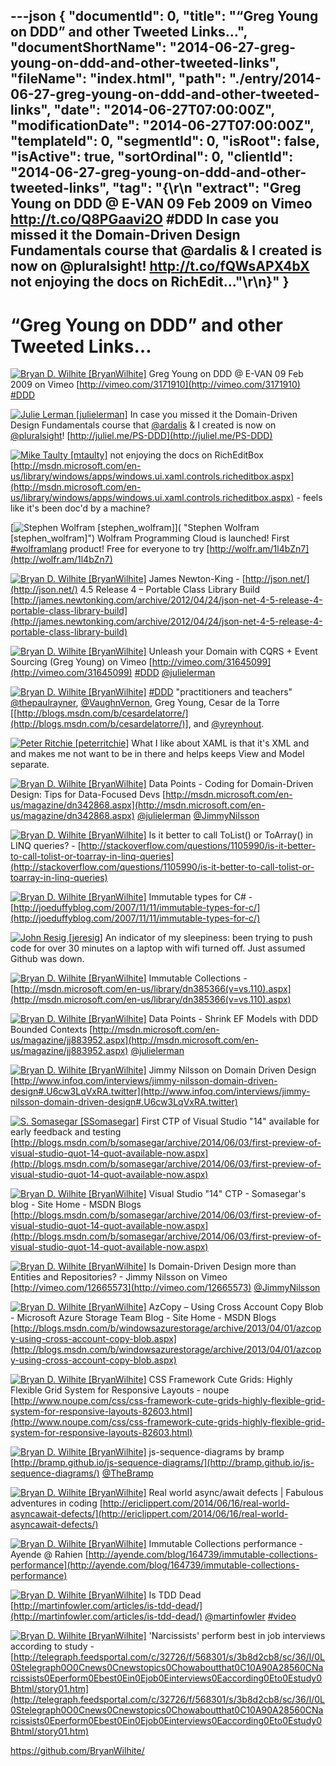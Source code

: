 ---json
{
  "documentId": 0,
  "title": "“Greg Young on DDD” and other Tweeted Links…",
  "documentShortName": "2014-06-27-greg-young-on-ddd-and-other-tweeted-links",
  "fileName": "index.html",
  "path": "./entry/2014-06-27-greg-young-on-ddd-and-other-tweeted-links",
  "date": "2014-06-27T07:00:00Z",
  "modificationDate": "2014-06-27T07:00:00Z",
  "templateId": 0,
  "segmentId": 0,
  "isRoot": false,
  "isActive": true,
  "sortOrdinal": 0,
  "clientId": "2014-06-27-greg-young-on-ddd-and-other-tweeted-links",
  "tag": "{\r\n  \"extract\": \"Greg Young on DDD @ E-VAN 09 Feb 2009 on Vimeo <http://t.co/Q8PGaavi2O> #DDD  In case you missed it the Domain-Driven Design Fundamentals course that @ardalis & I created is now on @pluralsight! <http://t.co/fQWsAPX4bX>  not enjoying the docs on RichEdit...\"\r\n}"
}
---

# “Greg Young on DDD” and other Tweeted Links…

[<img alt="Bryan D. Wilhite [BryanWilhite]" src="https://songhay.blob.core.windows.net/shared-social-twitter/BryanWilhite.jpeg">](http://songhayblog.azurewebsites.net/ "Bryan D. Wilhite [BryanWilhite]") <span>Greg Young on DDD @ E-VAN 09 Feb 2009 on Vimeo [http://vimeo.com/3171910](http://vimeo.com/3171910) [#DDD](http://search.twitter.com/search?q=%23DDD)</span>

[<img alt="Julie Lerman [julielerman]" src="https://songhay.blob.core.windows.net/shared-social-twitter/julielerman.jpeg">](http://www.thedatafarm.com/blog "Julie Lerman [julielerman]") <span>In case you missed it the Domain-Driven Design Fundamentals course that [@ardalis](http://twitter.com/ardalis) & I created is now on [@pluralsight](http://twitter.com/pluralsight)! [http://juliel.me/PS-DDD](http://juliel.me/PS-DDD)</span>

[<img alt="Mike Taulty [mtaulty]" src="https://songhay.blob.core.windows.net/shared-social-twitter/mtaulty.png">](http://mtaulty.com/ "Mike Taulty [mtaulty]") <span>not enjoying the docs on RichEditBox [http://msdn.microsoft.com/en-us/library/windows/apps/windows.ui.xaml.controls.richeditbox.aspx](http://msdn.microsoft.com/en-us/library/windows/apps/windows.ui.xaml.controls.richeditbox.aspx) - feels like it's been doc'd by a machine?</span>

[<img alt="Stephen Wolfram [stephen_wolfram]" src="https://songhay.blob.core.windows.net/shared-social-twitter/stephen_wolfram.png">]( "Stephen Wolfram [stephen_wolfram]") <span>Wolfram Programming Cloud is launched! First [#wolframlang](http://search.twitter.com/search?q=%23wolframlang) product! Free for everyone to try [http://wolfr.am/1l4bZn7](http://wolfr.am/1l4bZn7)</span>

[<img alt="Bryan D. Wilhite [BryanWilhite]" src="https://songhay.blob.core.windows.net/shared-social-twitter/BryanWilhite.jpeg">](http://songhayblog.azurewebsites.net/ "Bryan D. Wilhite [BryanWilhite]") <span>James Newton-King - [http://json.net/](http://json.net/) 4.5 Release 4 – Portable Class Library Build [http://james.newtonking.com/archive/2012/04/24/json-net-4-5-release-4-portable-class-library-build](http://james.newtonking.com/archive/2012/04/24/json-net-4-5-release-4-portable-class-library-build)</span>

[<img alt="Bryan D. Wilhite [BryanWilhite]" src="https://songhay.blob.core.windows.net/shared-social-twitter/BryanWilhite.jpeg">](http://songhayblog.azurewebsites.net/ "Bryan D. Wilhite [BryanWilhite]") <span>Unleash your Domain with CQRS + Event Sourcing (Greg Young) on Vimeo [http://vimeo.com/31645099](http://vimeo.com/31645099) [#DDD](http://search.twitter.com/search?q=%23DDD) [@julielerman](http://twitter.com/julielerman)</span>

[<img alt="Bryan D. Wilhite [BryanWilhite]" src="https://songhay.blob.core.windows.net/shared-social-twitter/BryanWilhite.jpeg">](http://songhayblog.azurewebsites.net/ "Bryan D. Wilhite [BryanWilhite]") <span>[#DDD](http://search.twitter.com/search?q=%23DDD) "practitioners and teachers" [@thepaulrayner](http://twitter.com/thepaulrayner), [@VaughnVernon](http://twitter.com/VaughnVernon), Greg Young, Cesar de la Torre [[http://blogs.msdn.com/b/cesardelatorre/](http://blogs.msdn.com/b/cesardelatorre/)], and [@yreynhout](http://twitter.com/yreynhout).</span>

[<img alt="Peter Ritchie [peterritchie]" src="https://songhay.blob.core.windows.net/shared-social-twitter/peterritchie.jpeg">](http://www.peterritchie.com/blog "Peter Ritchie [peterritchie]") <span>What I like about XAML is that it's XML and and makes me not want to be in there and helps keeps View and Model separate.</span>

[<img alt="Bryan D. Wilhite [BryanWilhite]" src="https://songhay.blob.core.windows.net/shared-social-twitter/BryanWilhite.jpeg">](http://songhayblog.azurewebsites.net/ "Bryan D. Wilhite [BryanWilhite]") <span>Data Points - Coding for Domain-Driven Design: Tips for Data-Focused Devs [http://msdn.microsoft.com/en-us/magazine/dn342868.aspx](http://msdn.microsoft.com/en-us/magazine/dn342868.aspx) [@julielerman](http://twitter.com/julielerman) [@JimmyNilsson](http://twitter.com/JimmyNilsson)</span>

[<img alt="Bryan D. Wilhite [BryanWilhite]" src="https://songhay.blob.core.windows.net/shared-social-twitter/BryanWilhite.jpeg">](http://songhayblog.azurewebsites.net/ "Bryan D. Wilhite [BryanWilhite]") <span>Is it better to call ToList() or ToArray() in LINQ queries? - [http://stackoverflow.com/questions/1105990/is-it-better-to-call-tolist-or-toarray-in-linq-queries](http://stackoverflow.com/questions/1105990/is-it-better-to-call-tolist-or-toarray-in-linq-queries)</span>

[<img alt="Bryan D. Wilhite [BryanWilhite]" src="https://songhay.blob.core.windows.net/shared-social-twitter/BryanWilhite.jpeg">](http://songhayblog.azurewebsites.net/ "Bryan D. Wilhite [BryanWilhite]") <span>Immutable types for C# - [http://joeduffyblog.com/2007/11/11/immutable-types-for-c/](http://joeduffyblog.com/2007/11/11/immutable-types-for-c/)</span>

[<img alt="John Resig [jeresig]" src="https://songhay.blob.core.windows.net/shared-social-twitter/jeresig.jpeg">](http://ejohn.org/ "John Resig [jeresig]") <span>An indicator of my sleepiness: been trying to push code for over 30 minutes on a laptop with wifi turned off. Just assumed Github was down.</span>

[<img alt="Bryan D. Wilhite [BryanWilhite]" src="https://songhay.blob.core.windows.net/shared-social-twitter/BryanWilhite.jpeg">](http://songhayblog.azurewebsites.net/ "Bryan D. Wilhite [BryanWilhite]") <span>Immutable Collections - [http://msdn.microsoft.com/en-us/library/dn385366(v=vs.110).aspx](http://msdn.microsoft.com/en-us/library/dn385366(v=vs.110).aspx)</span>

[<img alt="Bryan D. Wilhite [BryanWilhite]" src="https://songhay.blob.core.windows.net/shared-social-twitter/BryanWilhite.jpeg">](http://songhayblog.azurewebsites.net/ "Bryan D. Wilhite [BryanWilhite]") <span>Data Points - Shrink EF Models with DDD Bounded Contexts [http://msdn.microsoft.com/en-us/magazine/jj883952.aspx](http://msdn.microsoft.com/en-us/magazine/jj883952.aspx) [@julielerman](http://twitter.com/julielerman)</span>

[<img alt="Bryan D. Wilhite [BryanWilhite]" src="https://songhay.blob.core.windows.net/shared-social-twitter/BryanWilhite.jpeg">](http://songhayblog.azurewebsites.net/ "Bryan D. Wilhite [BryanWilhite]") <span>Jimmy Nilsson on Domain Driven Design [http://www.infoq.com/interviews/jimmy-nilsson-domain-driven-design#.U6cw3LqVxRA.twitter](http://www.infoq.com/interviews/jimmy-nilsson-domain-driven-design#.U6cw3LqVxRA.twitter)</span>

[<img alt="S. Somasegar [SSomasegar]" src="https://songhay.blob.core.windows.net/shared-social-twitter/SSomasegar.jpeg">](http://blogs.msdn.com/b/somasegar "S. Somasegar [SSomasegar]") <span>First CTP of Visual Studio "14" available for early feedback and testing [http://blogs.msdn.com/b/somasegar/archive/2014/06/03/first-preview-of-visual-studio-quot-14-quot-available-now.aspx](http://blogs.msdn.com/b/somasegar/archive/2014/06/03/first-preview-of-visual-studio-quot-14-quot-available-now.aspx)</span>

[<img alt="Bryan D. Wilhite [BryanWilhite]" src="https://songhay.blob.core.windows.net/shared-social-twitter/BryanWilhite.jpeg">](http://songhayblog.azurewebsites.net/ "Bryan D. Wilhite [BryanWilhite]") <span>Visual Studio "14" CTP - Somasegar's blog - Site Home - MSDN Blogs [http://blogs.msdn.com/b/somasegar/archive/2014/06/03/first-preview-of-visual-studio-quot-14-quot-available-now.aspx](http://blogs.msdn.com/b/somasegar/archive/2014/06/03/first-preview-of-visual-studio-quot-14-quot-available-now.aspx)</span>

[<img alt="Bryan D. Wilhite [BryanWilhite]" src="https://songhay.blob.core.windows.net/shared-social-twitter/BryanWilhite.jpeg">](http://songhayblog.azurewebsites.net/ "Bryan D. Wilhite [BryanWilhite]") <span>Is Domain-Driven Design more than Entities and Repositories? - Jimmy Nilsson on Vimeo [http://vimeo.com/12665573](http://vimeo.com/12665573) [@JimmyNilsson](http://twitter.com/JimmyNilsson)</span>

[<img alt="Bryan D. Wilhite [BryanWilhite]" src="https://songhay.blob.core.windows.net/shared-social-twitter/BryanWilhite.jpeg">](http://songhayblog.azurewebsites.net/ "Bryan D. Wilhite [BryanWilhite]") <span>AzCopy – Using Cross Account Copy Blob - Microsoft Azure Storage Team Blog - Site Home - MSDN Blogs [http://blogs.msdn.com/b/windowsazurestorage/archive/2013/04/01/azcopy-using-cross-account-copy-blob.aspx](http://blogs.msdn.com/b/windowsazurestorage/archive/2013/04/01/azcopy-using-cross-account-copy-blob.aspx)</span>

[<img alt="Bryan D. Wilhite [BryanWilhite]" src="https://songhay.blob.core.windows.net/shared-social-twitter/BryanWilhite.jpeg">](http://songhayblog.azurewebsites.net/ "Bryan D. Wilhite [BryanWilhite]") <span>CSS Framework Cute Grids: Highly Flexible Grid System for Responsive Layouts - noupe [http://www.noupe.com/css/css-framework-cute-grids-highly-flexible-grid-system-for-responsive-layouts-82603.html](http://www.noupe.com/css/css-framework-cute-grids-highly-flexible-grid-system-for-responsive-layouts-82603.html)</span>

[<img alt="Bryan D. Wilhite [BryanWilhite]" src="https://songhay.blob.core.windows.net/shared-social-twitter/BryanWilhite.jpeg">](http://songhayblog.azurewebsites.net/ "Bryan D. Wilhite [BryanWilhite]") <span>js-sequence-diagrams by bramp [http://bramp.github.io/js-sequence-diagrams/](http://bramp.github.io/js-sequence-diagrams/) [@TheBramp](http://twitter.com/TheBramp)</span>

[<img alt="Bryan D. Wilhite [BryanWilhite]" src="https://songhay.blob.core.windows.net/shared-social-twitter/BryanWilhite.jpeg">](http://songhayblog.azurewebsites.net/ "Bryan D. Wilhite [BryanWilhite]") <span>Real world async/await defects | Fabulous adventures in coding [http://ericlippert.com/2014/06/16/real-world-asyncawait-defects/](http://ericlippert.com/2014/06/16/real-world-asyncawait-defects/)</span>

[<img alt="Bryan D. Wilhite [BryanWilhite]" src="https://songhay.blob.core.windows.net/shared-social-twitter/BryanWilhite.jpeg">](http://songhayblog.azurewebsites.net/ "Bryan D. Wilhite [BryanWilhite]") <span>Immutable Collections performance - Ayende @ Rahien [http://ayende.com/blog/164739/immutable-collections-performance](http://ayende.com/blog/164739/immutable-collections-performance)</span>

[<img alt="Bryan D. Wilhite [BryanWilhite]" src="https://songhay.blob.core.windows.net/shared-social-twitter/BryanWilhite.jpeg">](http://songhayblog.azurewebsites.net/ "Bryan D. Wilhite [BryanWilhite]") <span>Is TDD Dead [http://martinfowler.com/articles/is-tdd-dead/](http://martinfowler.com/articles/is-tdd-dead/) [@martinfowler](http://twitter.com/martinfowler) [#video](http://search.twitter.com/search?q=%23video)</span>

[<img alt="Bryan D. Wilhite [BryanWilhite]" src="https://songhay.blob.core.windows.net/shared-social-twitter/BryanWilhite.jpeg">](http://songhayblog.azurewebsites.net/ "Bryan D. Wilhite [BryanWilhite]") <span>'Narcissists' perform best in job interviews according to study - [http://telegraph.feedsportal.com/c/32726/f/568301/s/3b8d2cb8/sc/36/l/0L0Stelegraph0O0Cnews0Cnewstopics0Chowaboutthat0C10A90A28560CNarcissists0Eperform0Ebest0Ein0Ejob0Einterviews0Eaccording0Eto0Estudy0Bhtml/story01.htm](http://telegraph.feedsportal.com/c/32726/f/568301/s/3b8d2cb8/sc/36/l/0L0Stelegraph0O0Cnews0Cnewstopics0Chowaboutthat0C10A90A28560CNarcissists0Eperform0Ebest0Ein0Ejob0Einterviews0Eaccording0Eto0Estudy0Bhtml/story01.htm)</span>

<https://github.com/BryanWilhite/>
